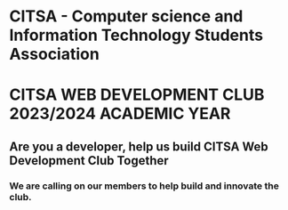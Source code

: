 # CITSA - Computer science and Information Technology Students Association

# CITSA WEB DEVELOPMENT CLUB 2023/2024 ACADEMIC YEAR

## Are you a developer, help us build CITSA Web Development Club Together
### We are calling on our members to help build and innovate the club.